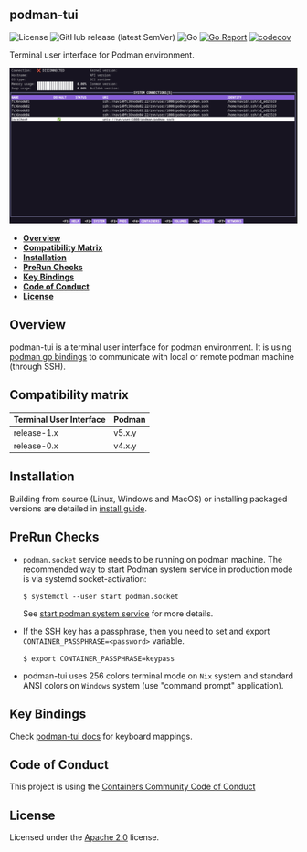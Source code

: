 ## podman-tui

![License](https://img.shields.io/badge/License-Apache_2.0-blue.svg)
![GitHub release (latest SemVer)](https://img.shields.io/github/v/release/containers/podman-tui)
![Go](https://github.com/containers/podman-tui/workflows/Go/badge.svg)
[![Go Report](https://goreportcard.com/badge/github.com/containers/podman-tui)](https://goreportcard.com/report/github.com/containers/podman-tui)
[![codecov](https://codecov.io/gh/navidys/podman-tui/branch/main/graph/badge.svg)](https://codecov.io/gh/navidys/podman-tui)

Terminal user interface for Podman environment.

![Screenshot](./docs/podman-tui.gif)

- [**Overview**](#overview)
- [**Compatibility Matrix**](#compatibility-matrix)
- [**Installation**](#installation)
- [**PreRun Checks**](#prerun-checks)
- [**Key Bindings**](#key-bindings)
- [**Code of Conduct**](#code-of-conduct)
- [**License**](#license)

## Overview

podman-tui is a terminal user interface for podman environment.
It is using [podman go bindings](https://github.com/containers/podman/tree/main/pkg/bindings) to communicate with local or remote podman machine (through SSH).

## Compatibility matrix

| Terminal User Interface  | Podman |
| ----------- | ------ |
| release-1.x | v5.x.y |
| release-0.x | v4.x.y |

## Installation

Building from source (Linux, Windows and MacOS) or installing packaged versions are detailed in [install guide](install.md).

## PreRun Checks

* `podman.socket` service needs to be running on podman machine.
    The recommended way to start Podman system service in production mode is via systemd socket-activation:

    ```shell
    $ systemctl --user start podman.socket
    ```

    See [start podman system service](https://podman.io/blogs/2020/08/10/podman-go-bindings.html) for more details.

* If the SSH key has a passphrase, then you need to set and export `CONTAINER_PASSPHRASE=<password>` variable.
    ```shell
    $ export CONTAINER_PASSPHRASE=keypass
    ```

* podman-tui uses 256 colors terminal mode on `Nix` system and standard ANSI colors on `Windows` system (use "command prompt" application).


## Key Bindings

Check [podman-tui docs](./docs/README.md) for keyboard mappings.

## Code of Conduct

This project is using the [Containers Community Code of Conduct](https://github.com/containers/common/blob/main/CODE-OF-CONDUCT.md)

## License

Licensed under the [Apache 2.0](LICENSE) license.

